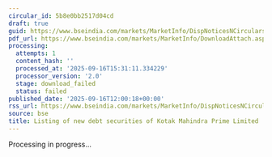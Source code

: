 ```yaml
---
circular_id: 5b8e0bb2517d04cd
draft: true
guid: https://www.bseindia.com/markets/MarketInfo/DispNoticesNCirculars.aspx?Noticeid={994B8E6C-0DB6-4B4B-AF10-90B9D2E97D6D}&noticeno=20250916-50&dt=09/16/2025&icount=50&totcount=78&flag=0
pdf_url: https://www.bseindia.com/markets/MarketInfo/DownloadAttach.aspx?id=20250916-50&attachedId=
processing:
  attempts: 1
  content_hash: ''
  processed_at: '2025-09-16T15:31:11.334229'
  processor_version: '2.0'
  stage: download_failed
  status: failed
published_date: '2025-09-16T12:00:18+00:00'
rss_url: https://www.bseindia.com/markets/MarketInfo/DispNoticesNCirculars.aspx?Noticeid={994B8E6C-0DB6-4B4B-AF10-90B9D2E97D6D}&noticeno=20250916-50&dt=09/16/2025&icount=50&totcount=78&flag=0
source: bse
title: Listing of new debt securities of Kotak Mahindra Prime Limited
---
```


Processing in progress...